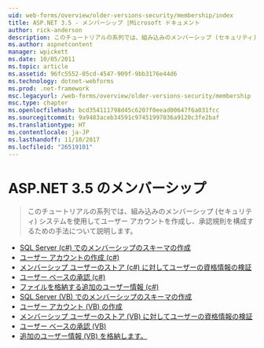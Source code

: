 ```yaml
---
uid: web-forms/overview/older-versions-security/membership/index
title: ASP.NET 3.5 - メンバーシップ |Microsoft ドキュメント
author: rick-anderson
description: このチュートリアルの系列では、組み込みのメンバーシップ (セキュリティ) システムを使用してユーザー アカウントを作成し、承認規則を構成するための手法について説明します。
ms.author: aspnetcontent
manager: wpickett
ms.date: 10/05/2011
ms.topic: article
ms.assetid: 96fc5552-05cd-4547-909f-9bb3176e44d6
ms.technology: dotnet-webforms
ms.prod: .net-framework
msc.legacyurl: /web-forms/overview/older-versions-security/membership
msc.type: chapter
ms.openlocfilehash: bcd354111798d45c6207f0eead00647f6a031fcc
ms.sourcegitcommit: 9a9483aceb34591c97451997036a9120c3fe2baf
ms.translationtype: HT
ms.contentlocale: ja-JP
ms.lasthandoff: 11/10/2017
ms.locfileid: "26519101"
---
```

<a name="aspnet-35---membership"></a>ASP.NET 3.5 のメンバーシップ
====================
> このチュートリアルの系列では、組み込みのメンバーシップ (セキュリティ) システムを使用してユーザー アカウントを作成し、承認規則を構成するための手法について説明します。


- [SQL Server (c#) でのメンバーシップのスキーマの作成](creating-the-membership-schema-in-sql-server-cs.md)
- [ユーザー アカウントの作成 (c#)](creating-user-accounts-cs.md)
- [メンバーシップ ユーザーのストア (c#) に対してユーザーの資格情報の検証](validating-user-credentials-against-the-membership-user-store-cs.md)
- [ユーザー ベースの承認 (c#)](user-based-authorization-cs.md)
- [ファイルを格納する追加のユーザー情報 (c#)](storing-additional-user-information-cs.md)
- [SQL Server (VB) でのメンバーシップのスキーマの作成](creating-the-membership-schema-in-sql-server-vb.md)
- [ユーザー アカウント (VB) の作成](creating-user-accounts-vb.md)
- [メンバーシップ ユーザーのストア (VB) に対してユーザーの資格情報の検証](validating-user-credentials-against-the-membership-user-store-vb.md)
- [ユーザー ベースの承認 (VB)](user-based-authorization-vb.md)
- [追加のユーザー情報 (VB) を格納します。](storing-additional-user-information-vb.md)
